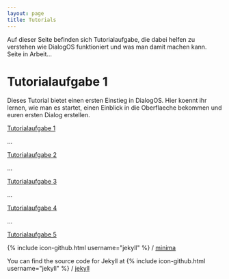 ```yaml
---
layout: page
title: Tutorials
---
```

Auf dieser Seite befinden sich Tutorialaufgabe, die dabei helfen zu verstehen wie DialogOS funktioniert und was man damit machen kann.
Seite in Arbeit...


# Tutorialaufgabe 1 
Dieses Tutorial bietet einen ersten Einstieg in DialogOS. 
Hier koennt ihr lernen, wie man es startet, einen Einblick in die Oberflaeche bekommen und euren ersten Dialog erstellen. 


[Tutorialaufgabe 1](Tutorialaufgabe1.html)


...

[Tutorialaufgabe 2](Tutorialaufgabe2.html)


...

[Tutorialaufgabe 3](Tutorialaufgabe3.html)


...

[Tutorialaufgabe 4](Tutorialaufgabe4.html) 


...

[Tutorialaufgabe 5](Tutorialaufgabe5.html)



{% include icon-github.html username="jekyll" %} /
[minima](https://github.com/jekyll/minima)

You can find the source code for Jekyll at
{% include icon-github.html username="jekyll" %} /
[jekyll](https://github.com/jekyll/jekyll)
